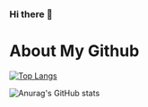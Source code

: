 ### Hi there 👋

<!--
**jmszg/jmszg** is a ✨ _special_ ✨ repository because its `README.md` (this file) appears on your GitHub profile.

Here are some ideas to get you started:

- 🔭 I’m currently working on ...
- 🌱 I’m currently learning ...
- 👯 I’m looking to collaborate on ...
- 🤔 I’m looking for help with ...
- 💬 Ask me about ...
- 📫 How to reach me: ...
- 😄 Pronouns: ...
- ⚡ Fun fact: ...
-->

# About My Github
[![Top Langs](https://github-readme-stats.vercel.app/api/top-langs/?username=jmszg)](https://github.com/jmszg/github-readme-stats)

![Anurag's GitHub stats](https://github-readme-stats.vercel.app/api?username=jmszg&show_icons=true&theme=tokyonight)


